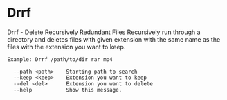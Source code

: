 # Drrf

Drrf - Delete Recursively Redundant Files
Recursively run through a directory and deletes files with given extension
with the same name as the files with the extension you want to keep.

```
Example: Drrf /path/to/dir rar mp4

  --path <path>    Starting path to search
  --keep <keep>    Extension you want to keep
  --del <del>      Extension you want to delete
  --help           Show this message.
```